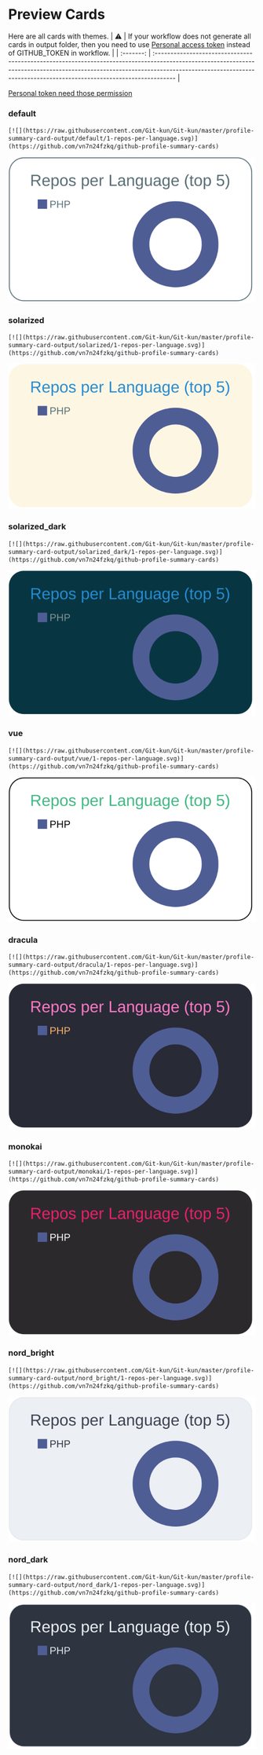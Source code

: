 
# Preview Cards

Here are all cards with themes.
| :warning: | If your workflow does not generate all cards in output folder, then you need to use [Personal access token](https://docs.github.com/en/actions/configuring-and-managing-workflows/creating-and-storing-encrypted-secrets) instead of GITHUB_TOKEN in workflow. |
| :-------: | :------------------------------------------------------------------------------------------------------------------------------------------------------------------------------------------------------------------------------------------------ |

[Personal token need those permission](https://github.com/vn7n24fzkq/github-profile-summary-cards/wiki/Personal-access-token-permissions)


### default


```
[![](https://raw.githubusercontent.com/Git-kun/Git-kun/master/profile-summary-card-output/default/1-repos-per-language.svg)](https://github.com/vn7n24fzkq/github-profile-summary-cards)
```
![](https://raw.githubusercontent.com/Git-kun/Git-kun/master/profile-summary-card-output/default/1-repos-per-language.svg)


### solarized


```
[![](https://raw.githubusercontent.com/Git-kun/Git-kun/master/profile-summary-card-output/solarized/1-repos-per-language.svg)](https://github.com/vn7n24fzkq/github-profile-summary-cards)
```
![](https://raw.githubusercontent.com/Git-kun/Git-kun/master/profile-summary-card-output/solarized/1-repos-per-language.svg)


### solarized_dark


```
[![](https://raw.githubusercontent.com/Git-kun/Git-kun/master/profile-summary-card-output/solarized_dark/1-repos-per-language.svg)](https://github.com/vn7n24fzkq/github-profile-summary-cards)
```
![](https://raw.githubusercontent.com/Git-kun/Git-kun/master/profile-summary-card-output/solarized_dark/1-repos-per-language.svg)


### vue


```
[![](https://raw.githubusercontent.com/Git-kun/Git-kun/master/profile-summary-card-output/vue/1-repos-per-language.svg)](https://github.com/vn7n24fzkq/github-profile-summary-cards)
```
![](https://raw.githubusercontent.com/Git-kun/Git-kun/master/profile-summary-card-output/vue/1-repos-per-language.svg)


### dracula


```
[![](https://raw.githubusercontent.com/Git-kun/Git-kun/master/profile-summary-card-output/dracula/1-repos-per-language.svg)](https://github.com/vn7n24fzkq/github-profile-summary-cards)
```
![](https://raw.githubusercontent.com/Git-kun/Git-kun/master/profile-summary-card-output/dracula/1-repos-per-language.svg)


### monokai


```
[![](https://raw.githubusercontent.com/Git-kun/Git-kun/master/profile-summary-card-output/monokai/1-repos-per-language.svg)](https://github.com/vn7n24fzkq/github-profile-summary-cards)
```
![](https://raw.githubusercontent.com/Git-kun/Git-kun/master/profile-summary-card-output/monokai/1-repos-per-language.svg)


### nord_bright


```
[![](https://raw.githubusercontent.com/Git-kun/Git-kun/master/profile-summary-card-output/nord_bright/1-repos-per-language.svg)](https://github.com/vn7n24fzkq/github-profile-summary-cards)
```
![](https://raw.githubusercontent.com/Git-kun/Git-kun/master/profile-summary-card-output/nord_bright/1-repos-per-language.svg)


### nord_dark


```
[![](https://raw.githubusercontent.com/Git-kun/Git-kun/master/profile-summary-card-output/nord_dark/1-repos-per-language.svg)](https://github.com/vn7n24fzkq/github-profile-summary-cards)
```
![](https://raw.githubusercontent.com/Git-kun/Git-kun/master/profile-summary-card-output/nord_dark/1-repos-per-language.svg)

